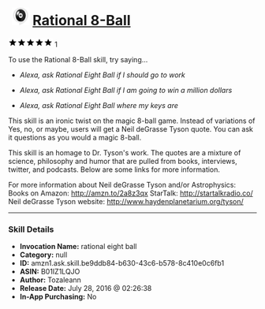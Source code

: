 # &nbsp;<img src="skill_icon" alt="Rational 8-Ball icon" width="36"> [Rational 8-Ball](http://alexa.amazon.com/#skills/amzn1.ask.skill.be9ddb84-b630-43c6-b578-8c410e0c6fb1)
![5 stars](../../images/ic_star_black_18dp_1x.png)![5 stars](../../images/ic_star_black_18dp_1x.png)![5 stars](../../images/ic_star_black_18dp_1x.png)![5 stars](../../images/ic_star_black_18dp_1x.png)![5 stars](../../images/ic_star_black_18dp_1x.png) 1

To use the Rational 8-Ball skill, try saying...

* *Alexa, ask Rational Eight Ball if I should go to work*

* *Alexa, ask Rational Eight Ball if I am going to win a million dollars*

* *Alexa, ask Rational Eight Ball where my keys are*

This skill is an ironic twist on the magic 8-ball game.  Instead of variations of Yes, no, or maybe, users will get a Neil deGrasse Tyson quote.  You can ask it questions as you would a magic 8-ball.

This skill is an homage to Dr. Tyson's work.  The quotes are a mixture of science, philosophy and humor that are pulled from books, interviews, twitter, and podcasts.  Below are some links for more information.

For more information about Neil deGrasse Tyson and/or Astrophysics:
Books on Amazon: http://amzn.to/2a8z3qx
StarTalk: http://startalkradio.co/
Neil deGrasse Tyson website: http://www.haydenplanetarium.org/tyson/

***

### Skill Details

* **Invocation Name:** rational eight ball
* **Category:** null
* **ID:** amzn1.ask.skill.be9ddb84-b630-43c6-b578-8c410e0c6fb1
* **ASIN:** B01IZ1LQJO
* **Author:** Tozaleann
* **Release Date:** July 28, 2016 @ 02:26:38
* **In-App Purchasing:** No
